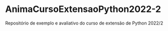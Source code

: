 # AnimaCursoExtensaoPython2022-2
Repositório de exemplo e avaliativo do curso de extensão de Python 2022/2
